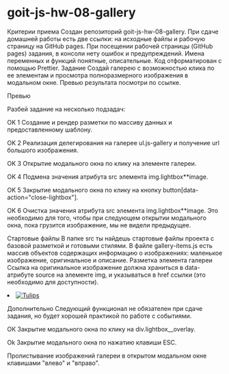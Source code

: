 # goit-js-hw-08-gallery

Критерии приема Создан репозиторий goit-js-hw-08-gallery. При сдаче домашней
работы есть две ссылки: на исходные файлы и рабочую страницу на GitHub pages.
При посещении рабочей страницы (GitHub pages) задания, в консоли нету ошибок и
предупреждений. Имена переменных и функций понятные, описательные. Код
отформатирован с помощью Prettier. Задание Создай галерею с возможностью клика
по ее элементам и просмотра полноразмерного изображения в модальном окне. Превью
результата посмотри по ссылке.

Превью

Разбей задание на несколько подзадач:

OK 1 Создание и рендер разметки по массиву данных и предоставленному шаблону.

OK 2 Реализация делегирования на галерее ul.js-gallery и получение url большого
изображения.

OK 3 Открытие модального окна по клику на элементе галереи.

OK 4 Подмена значения атрибута src элемента img.lightbox\*\*image.

OK 5 Закрытие модального окна по клику на кнопку
button[data-action="close-lightbox"].

OK 6 Очистка значения атрибута src элемента img.lightbox\*\*image. Это
необходимо для того, чтобы при следующем открытии модального окна, пока грузится
изображение, мы не видели предыдущее.

Стартовые файлы В папке src ты найдешь стартовые файлы проекта с базовой
разметкой и готовыми стилями. В файле gallery-items.js есть массив объектов
содержащих информацию о изображениях: маленькое изображение, оригинальное и
описание. Разметка элемента галереи Ссылка на оригинальное изображение должна
храниться в data-атрибуте source на элементе img, и указываться в href ссылки
(это необходимо для доступности).

<li class="gallery__item">
  <a
    class="gallery__link"
    href="https://cdn.pixabay.com/photo/2010/12/13/10/13/tulips-2546_1280.jpg"
  >
    <img
      class="gallery__image"
      src="https://cdn.pixabay.com/photo/2010/12/13/10/13/tulips-2546__340.jpg"
      data-source="https://cdn.pixabay.com/photo/2010/12/13/10/13/tulips-2546_1280.jpg"
      alt="Tulips"
    />
  </a>
</li>

Дополнительно Следующий функционал не обязателен при сдаче задания, но будет
хорошей практикой по работе с событиями.

ОК Закрытие модального окна по клику на div.lightbox\_\_overlay.

Ok Закрытие модального окна по нажатию клавиши ESC.

Пролистывание изображений галереи в открытом модальном окне клавишами "влево" и
"вправо".
